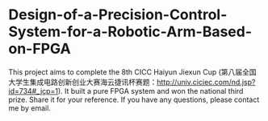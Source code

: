 # Design-of-a-Precision-Control-System-for-a-Robotic-Arm-Based-on-FPGA
This project aims to complete the 8th CICC Haiyun Jiexun Cup (第八届全国大学生集成电路创新创业大赛海云捷讯杯赛题：http://univ.ciciec.com/nd.jsp?id=734#_jcp=1). It built a pure FPGA system and won the national third prize. Share it for your reference. If you have any questions, please contact me by email.
